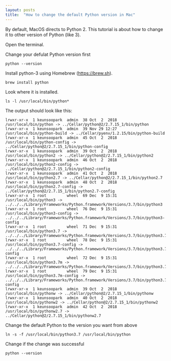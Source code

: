 ```yaml
---
layout: posts
title:  "How to change the default Python version in Mac"
---
```


By default, MacOS directs to Python 2. This tutorial is about how to change it to other version of Python (like 3).

Open the terminal.

Change your defulat Python version first  
```
python --version
```

Install python-3 using Homebrew (https://brew.sh).  
```
brew install python
````

Look where it is installed.  
```
ls -l /usr/local/bin/python*
```

The output should look like this:  
```
lrwxr-xr-x  1 keunsoopark  admin  38 Oct  2  2018 /usr/local/bin/python -> ../Cellar/python@2/2.7.15_1/bin/python
lrwxr-xr-x  1 keunsoopark  admin  39 Nov 29 12:27 /usr/local/bin/python-build -> ../Cellar/pyenv/1.2.15/bin/python-build
lrwxr-xr-x  1 keunsoopark  admin  45 Oct  2  2018 /usr/local/bin/python-config -> ../Cellar/python@2/2.7.15_1/bin/python-config
lrwxr-xr-x  1 keunsoopark  admin  39 Oct  2  2018 /usr/local/bin/python2 -> ../Cellar/python@2/2.7.15_1/bin/python2
lrwxr-xr-x  1 keunsoopark  admin  46 Oct  2  2018 /usr/local/bin/python2-config -> ../Cellar/python@2/2.7.15_1/bin/python2-config
lrwxr-xr-x  1 keunsoopark  admin  41 Oct  2  2018 /usr/local/bin/python2.7 -> ../Cellar/python@2/2.7.15_1/bin/python2.7
lrwxr-xr-x  1 keunsoopark  admin  48 Oct  2  2018 /usr/local/bin/python2.7-config -> ../Cellar/python@2/2.7.15_1/bin/python2.7-config
lrwxr-xr-x  1 root         wheel  69 Dec  9 15:31 /usr/local/bin/python3 -> ../../../Library/Frameworks/Python.framework/Versions/3.7/bin/python3
lrwxr-xr-x  1 root         wheel  76 Dec  9 15:31 /usr/local/bin/python3-config -> ../../../Library/Frameworks/Python.framework/Versions/3.7/bin/python3-config
lrwxr-xr-x  1 root         wheel  71 Dec  9 15:31 /usr/local/bin/python3.7 -> ../../../Library/Frameworks/Python.framework/Versions/3.7/bin/python3.7
lrwxr-xr-x  1 root         wheel  78 Dec  9 15:31 /usr/local/bin/python3.7-config -> ../../../Library/Frameworks/Python.framework/Versions/3.7/bin/python3.7-config
lrwxr-xr-x  1 root         wheel  72 Dec  9 15:31 /usr/local/bin/python3.7m -> ../../../Library/Frameworks/Python.framework/Versions/3.7/bin/python3.7m
lrwxr-xr-x  1 root         wheel  79 Dec  9 15:31 /usr/local/bin/python3.7m-config -> ../../../Library/Frameworks/Python.framework/Versions/3.7/bin/python3.7m-config
lrwxr-xr-x  1 keunsoopark  admin  39 Oct  2  2018 /usr/local/bin/pythonw -> ../Cellar/python@2/2.7.15_1/bin/pythonw
lrwxr-xr-x  1 keunsoopark  admin  40 Oct  2  2018 /usr/local/bin/pythonw2 -> ../Cellar/python@2/2.7.15_1/bin/pythonw2
lrwxr-xr-x  1 keunsoopark  admin  42 Oct  2  2018 /usr/local/bin/pythonw2.7 -> ../Cellar/python@2/2.7.15_1/bin/pythonw2.7
```

Change the default Python to the version you want from above  
```
ln -s -f /usr/local/bin/python3.7 /usr/local/bin/python
```

Change if the change was successful  
```
python --version
```